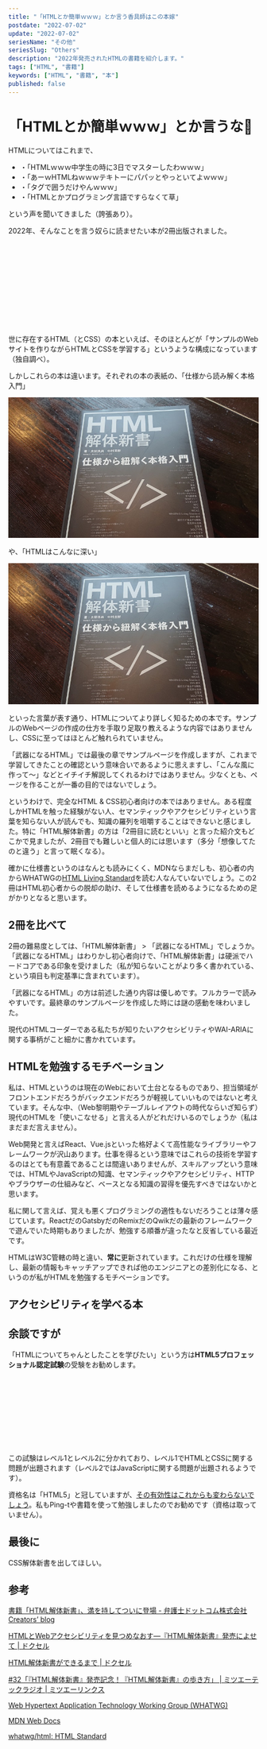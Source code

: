 ```yaml
---
title: "「HTMLとか簡単ｗｗｗ」とか言う香具師はこの本嫁"
postdate: "2022-07-02"
update: "2022-07-02"
seriesName: "その他"
seriesSlug: "Others"
description: "2022年発売されたHTMLの書籍を紹介します。"
tags: ["HTML", "書籍"]
keywords: ["HTML", "書籍", "本"]
published: false
---
```


# 「HTMLとか簡単ｗｗｗ」とか言うな👿

HTMLについてはこれまで、

- ・「HTMLｗｗｗ中学生の時に3日でマスターしたわｗｗｗ」
- ・「あーｗHTMLねｗｗｗテキトーにパパッとやっといてよｗｗｗ」
- ・「タグで囲うだけやんｗｗｗ」
- ・「HTMLとかプログラミング言語ですらなくて草」

という声を聞いてきました（誇張あり）。

2022年、そんなことを言う奴らに読ませたい本が2冊出版されました。

<div class="iframely-embed"><div class="iframely-responsive" style="height: 170px; padding-bottom: 0;"><a href="https://www.borndigital.co.jp/book/25999.html" data-iframely-url="//iframely.net/7YNmOLr"></a></div></div><script async src="//iframely.net/embed.js" charset="utf-8"></script>

世に存在するHTML（とCSS）の本といえば、そのほとんどが「サンプルのWebサイトを作りながらHTMLとCSSを学習する」というような構成になっています（独自調べ）。

しかしこれらの本は違います。それぞれの本の表紙の、「仕様から読み解く本格入門」

![](./images/image01.jpg)

や、「HTMLはこんなに深い」

![](./images/image01.jpg)

といった言葉が表す通り、HTMLについてより詳しく知るための本です。サンプルのWebページの作成の仕方を手取り足取り教えるような内容ではありませんし、CSSに至ってはほとんど触れられていません。

<aside>

「武器になるHTML」では最後の章でサンプルページを作成しますが、これまで学習してきたことの確認という意味合いであるように思えますし、「こんな風に作って～」などとイチイチ解説してくれるわけではありません。少なくとも、ページを作ることが一番の目的ではないでしょう。

</aside>

というわけで、完全なHTML & CSS初心者向けの本ではありません。ある程度しかHTMLを触った経験がない人、セマンティックやアクセシビリティという言葉を知らない人が読んでも、知識の羅列を咀嚼することはできないと感じました。特に「HTML解体新書」の方は「2冊目に読むといい」と言った紹介文もどこかで見ましたが、2冊目でも難しいと個人的には思います（多分「想像してたのと違う」と言って眠くなる）。

確かに仕様書というのはなんとも読みにくく、MDNならまだしも、初心者の内からWHATWGの[HTML Living Standard](https://html.spec.whatwg.org/multipage/)を読む人なんていないでしょう。この2冊はHTML初心者からの脱却の助け、そして仕様書を読めるようになるための足がかりとなると思います。

## 2冊を比べて

2冊の難易度としては、「HTML解体新書」 > 「武器になるHTML」でしょうか。「武器になるHTML」はわりかし初心者向けで、「HTML解体新書」は硬派でハードコアである印象を受けました（私が知らないことがより多く書かれている、という項目も判定基準に含まれています）。

「武器になるHTML」の方は前述した通り内容は優しめです。フルカラーで読みやすいです。最終章のサンプルページを作成した時には謎の感動を味わいました。

現代のHTMLコーダーである私たちが知りたいアクセシビリティやWAI-ARIAに関する事柄がこと細かに書かれています。

## HTMLを勉強するモチベーション

私は、HTMLというのは現在のWebにおいて土台となるものであり、担当領域がフロントエンドだろうがバックエンドだろうが軽視していいものではないと考えています。そんな中、（Web黎明期やテーブルレイアウトの時代ならいざ知らず）現代のHTMLを「使いこなせる」と言える人がどれだけいるのでしょうか（私はまだまだ言えません）。

Web開発と言えばReact、Vue.jsといった格好よくて高性能なライブラリーやフレームワークが沢山あります。仕事を得るという意味ではこれらの技術を学習するのはとても有意義であることは間違いありませんが、スキルアップという意味では、HTMLやJavaScriptの知識、セマンティックやアクセシビリティ、HTTPやブラウザーの仕組みなど、ベースとなる知識の習得を優先すべきではないかと思います。

私に関して言えば、覚えも悪くプログラミングの適性もないだろうことは薄々感じています。ReactだのGatsbyだのRemixだのQwikだの最新のフレームワークで遊んでいた時期もありましたが、勉強する順番が違ったなと反省している最近です。

HTMLはW3C管轄の時と違い、**常に**更新されています。これだけの仕様を理解し、最新の情報もキャッチアップできれば他のエンジニアとの差別化になる、というのが私がHTMLを勉強するモチベーションです。

## アクセシビリティを学べる本

## 余談ですが

「HTMLについてちゃんとしたことを学びたい」という方は**HTML5プロフェッショナル認定試験**の受験をお勧めします。

<div class="iframely-embed"><div class="iframely-responsive" style="height: 140px; padding-bottom: 0;"><a href="https://html5exam.jp/" data-iframely-url="//iframely.net/xhiYUNQ"></a></div></div><script async src="//iframely.net/embed.js" charset="utf-8"></script>

この試験はレベル1とレベル2に分かれており、レベル1でHTMLとCSSに関する問題が出題されます（レベル2ではJavaScriptに関する問題が出題されるようです）。

資格名は「HTML5」と冠していますが、[その有効性はこれからも変わらないでしょう](https://html5exam.jp/measures/column_01.html)。私もPing-tや書籍を使って勉強しましたのでお勧めです（資格は取っていません）。

## 最後に

CSS解体新書を出してほしい。

## 参考

[書籍「HTML解体新書」、満を持してついに登場 - 弁護士ドットコム株式会社 Creators’ blog](https://creators.bengo4.com/entry/2022/04/04/120000)

[HTMLとWebアクセシビリティを見つめなおす​―『HTML解体新書』発売に​よせて | ドクセル](https://www.docswell.com/s/momdo/54MX1Z-20220519)

[HTML解体新書ができるまで | ドクセル](https://www.docswell.com/s/momdo/5JNJVZ-20220407)

[#32「『HTML解体新書』発売記念！『HTML解体新書』の歩き方」 | ミツエーテックラジオ | ミツエーリンクス](https://www.mitsue.co.jp/knowledge/tech_radio/202204/21_1724.html)

[Web Hypertext Application Technology Working Group (WHATWG)](https://whatwg.org/)

[MDN Web Docs](https://developer.mozilla.org/ja/docs/Web)

[whatwg/html: HTML Standard](https://github.com/whatwg/html)

<!-- 
私が特に好きなのが「HTML標準化の歴史」というパートです。HTMLの誕生から、標準化が行われ現在のHTML Living Standardに一本化されるまでの経緯がまとめられています。私はこういう歴史ものというか、技術ではないけど読み物的なものが好きなのでこの辺りは興味深く読めました。

特に、各要素の具体的な使われ方が記載されていたのが助かりました。使い方がイマイチ分からなかった要素に関しても、その謎が解決できるかもしれません。また、「仕様はともかく、実際に使用していけるのか？」という所にも焦点が当てられて、著者なりの意見まで記されていてGoodです。

さらに、「アクセシビリティの注意点」として、デフォルトのARIAロール、スクリーンリーダーにおける想定される扱われ方、などの解説があります。

### 主要な属性とWAI-ARIA

WAI-ARIAについては、60ページほどページを割いてしっかり解説されています。HTMLの参考書でここまでアクセシビリティについて取り上げているのも珍しいのではないでしょうか。

恥ずかしながら私は知らないことだらけでしたので、勉強した内容はまたいつか記事に使用と考えています。

-->
